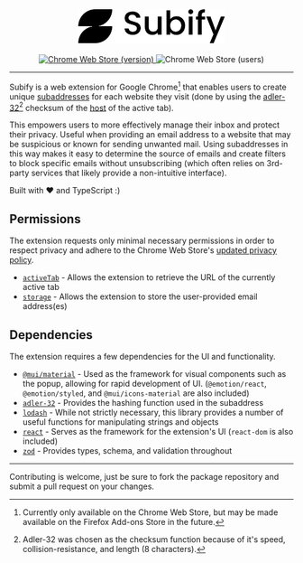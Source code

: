 <div align="center">
  <img alt="Subify logo" height="60" src="./public/assets/logo.png" />
  <br />
  <br />
  <a href="https://chrome.google.com/webstore/detail/mkjgbogdoogelppeoecjeidjljhhbcdg">
    <img
      alt="Chrome Web Store (version)"
      src="https://img.shields.io/chrome-web-store/v/mkjgbogdoogelppeoecjeidjljhhbcdg?style=flat-square" />
  </a>
  <img
    alt="Chrome Web Store (users)"
    src="https://img.shields.io/chrome-web-store/users/mkjgbogdoogelppeoecjeidjljhhbcdg?style=flat-square" />
</div>

---

Subify is a web extension for Google Chrome[^1] that enables users to create
unique [subaddresses](https://en.wikipedia.org/wiki/Email_address#Subaddressing)
for each website they visit (done by using the
[adler-32](https://en.wikipedia.org/wiki/Adler-32)[^2] checksum of the
[host](https://developer.mozilla.org/en-US/docs/Web/API/URL/host) of the active
tab).

This empowers users to more effectively manage their inbox and protect their
privacy. Useful when providing an email address to a website that may be
suspicious or known for sending unwanted mail. Using subaddresses in this way
makes it easy to determine the source of emails and create filters to block
specific emails without unsubscribing (which often relies on 3rd-party services
that likely provide a non-intuitive interface).

Built with ♥️ and TypeScript :)

## Permissions

The extension requests only minimal necessary permissions in order to respect
privacy and adhere to the Chrome Web Store's
[updated privacy policy](https://developer.chrome.com/docs/webstore/user_data/).

- [`activeTab`](https://developer.chrome.com/docs/extensions/mv3/manifest/activeTab/) -
  Allows the extension to retrieve the URL of the currently active tab
- [`storage`](https://developer.chrome.com/docs/extensions/mv3/manifest/storage/) -
  Allows the extension to store the user-provided email address(es)

## Dependencies

The extension requires a few dependencies for the UI and functionality.

- [`@mui/material`](https://mui.com/) - Used as the framework for visual
  components such as the popup, allowing for rapid development of UI.
  (`@emotion/react`, `@emotion/styled`, and `@mui/icons-material` are also
  included)
- [`adler-32`](https://www.npmjs.com/package/adler-32) - Provides the hashing
  function used in the subaddress
- [`lodash`](https://lodash.com/) - While not strictly necessary, this library
  provides a number of useful functions for manipulating strings and objects
- [`react`](https://reactjs.org/) - Serves as the framework for the extension's
  UI (`react-dom` is also included)
- [`zod`](https://zod.dev/) - Provides types, schema, and validation throughout

---

Contributing is welcome, just be sure to fork the package repository and submit
a pull request on your changes.

[^1]:
    Currently only available on the Chrome Web Store, but may be made
    available on the Firefox Add-ons Store in the future.

[^2]:
    Adler-32 was chosen as the checksum function because of it's speed,
    collision-resistance, and length (8 characters).
